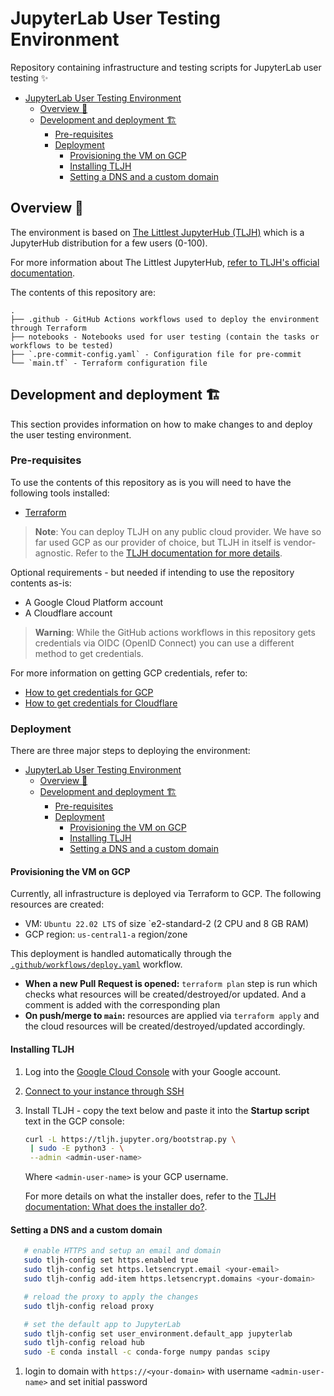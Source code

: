 # JupyterLab User Testing Environment

Repository containing infrastructure and testing scripts for JupyterLab user testing ✨

- [JupyterLab User Testing Environment](#jupyterlab-user-testing-environment)
  - [Overview 📝](#overview-)
  - [Development and deployment 🏗](#development-and-deployment-)
    - [Pre-requisites](#pre-requisites)
    - [Deployment](#deployment)
      - [Provisioning the VM on GCP](#provisioning-the-vm-on-gcp)
      - [Installing TLJH](#installing-tljh)
      - [Setting a DNS and a custom domain](#setting-a-dns-and-a-custom-domain)

## Overview 📝

The environment is based on [The Littlest JupyterHub (TLJH)][TLJH] which is a JupyterHub distribution for a few users (0-100).

For more information about The Littlest JupyterHub, [refer to TLJH's official documentation][TLJH].

The contents of this repository are:

```ascii
.
├── .github - GitHub Actions workflows used to deploy the environment through Terraform
├── notebooks - Notebooks used for user testing (contain the tasks or workflows to be tested)
├── `.pre-commit-config.yaml` - Configuration file for pre-commit
└── `main.tf` - Terraform configuration file
```

## Development and deployment 🏗

This section provides information on how to make changes to and deploy the user testing environment.

### Pre-requisites

To use the contents of this repository as is you will need to have the following tools installed:

- [Terraform](https://learn.hashicorp.com/tutorials/terraform/install-cli)

> **Note**:
> You can deploy TLJH on any public cloud provider. We have so far used GCP as our provider of choice, but TLJH in itself is vendor-agnostic.
> Refer to the [TLJH documentation for more details][TLJH].

Optional requirements - but needed if intending to use the repository contents as-is:

- A Google Cloud Platform account
- A Cloudflare account

> **Warning**:
> While the GitHub actions workflows in this repository gets credentials via OIDC (OpenID Connect) you can use a different method to get credentials.

For more information on getting GCP credentials, refer to:

- [How to get credentials for GCP](https://registry.terraform.io/providers/hashicorp/google/latest/docs/guides/getting_started)
- [How to get credentials for Cloudflare](https://registry.terraform.io/providers/cloudflare/cloudflare/latest/docs)

### Deployment

There are three major steps to deploying the environment:

- [JupyterLab User Testing Environment](#jupyterlab-user-testing-environment)
  - [Overview 📝](#overview-)
  - [Development and deployment 🏗](#development-and-deployment-)
    - [Pre-requisites](#pre-requisites)
    - [Deployment](#deployment)
      - [Provisioning the VM on GCP](#provisioning-the-vm-on-gcp)
      - [Installing TLJH](#installing-tljh)
      - [Setting a DNS and a custom domain](#setting-a-dns-and-a-custom-domain)

#### Provisioning the VM on GCP

Currently, all infrastructure is deployed via Terraform to GCP. The following resources are created:

- VM: `Ubuntu 22.02 LTS` of size `e2-standard-2 (2 CPU and 8 GB RAM)
- GCP region: `us-central1-a` region/zone

This deployment is handled automatically through the [`.github/workflows/deploy.yaml`](.github/workflows/deploy.yaml) workflow.

- **When a new Pull Request is opened:** `terraform plan` step is run
which checks what resources will be created/destroyed/or updated. And a comment is added with the corresponding plan
- **On push/merge to `main`:** resources are applied via `terraform apply` and the cloud resources will be created/destroyed/updated accordingly.

<!-- TODO add image -->

#### Installing TLJH

1. Log into the [Google Cloud Console](https://console.cloud.google.com/) with your Google account.
2. [Connect to your instance through SSH](https://cloud.google.com/compute/docs/instances/ssh)
3. Install TLJH - copy the text below and paste it into the **Startup script** text in the GCP console:

   ```bash
   curl -L https://tljh.jupyter.org/bootstrap.py \
    | sudo -E python3 - \
    --admin <admin-user-name>
   ```

   Where `<admin-user-name>` is your GCP username.

   For more details on what the installer does, refer to the [TLJH documentation: What does the installer do?](https://tljh.jupyter.org/en/latest/topic/installer-actions.html#topic-installer-actions).

#### Setting a DNS and a custom domain

```bash
   # enable HTTPS and setup an email and domain
   sudo tljh-config set https.enabled true
   sudo tljh-config set https.letsencrypt.email <your-email>
   sudo tljh-config add-item https.letsencrypt.domains <your-domain>

   # reload the proxy to apply the changes
   sudo tljh-config reload proxy

   # set the default app to JupyterLab
   sudo tljh-config set user_environment.default_app jupyterlab
   sudo tljh-config reload hub
   sudo -E conda install -c conda-forge numpy pandas scipy
```

1.  login to domain with `https://<your-domain>` with username `<admin-user-name>` and set initial password

<!-- links -->
[TLJH]: https://tljh.jupyter.org/en/latest/index.html
